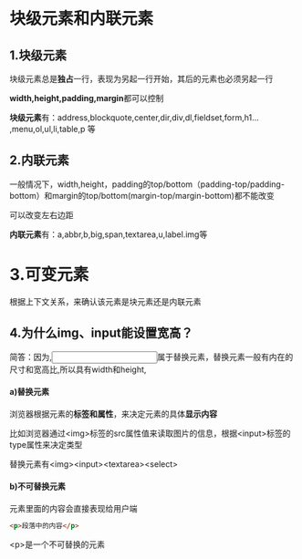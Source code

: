 # 块级元素和内联元素 

## 1.块级元素

块级元素总是**独占**一行，表现为另起一行开始，其后的元素也必须另起一行

**width,height,padding,margin**都可以控制

**块级元素**有：address,blockquote,center,dir,div,dl,fieldset,form,h1... ,menu,ol,ul,li,table,p 等

## 2.内联元素

一般情况下，width,height，padding的top/bottom（padding-top/padding-bottom）和margin的top/bottom(margin-top/margin-bottom)都不能改变

可以改变左右边距

**内联元素**有：a,abbr,b,big,span,textarea,u,label.img等

# 3.可变元素

根据上下文关系，来确认该元素是块元素还是内联元素



## 4.为什么img、input能设置宽高？

简答：因为<img>,<input>属于替换元素，替换元素一般有内在的尺寸和宽高比,所以具有width和height,

#### a)替换元素

浏览器根据元素的**标签和属性**，来决定元素的具体**显示内容**

比如浏览器通过\<img>标签的src属性值来读取图片的信息，根据\<input>标签的type属性来决定类型

替换元素有\<img>\<input>\<textarea>\<select>

#### b)不可替换元素

元素里面的内容会直接表现给用户端

```html
<p>段落中的内容</p>
```

\<p>是一个不可替换的元素


